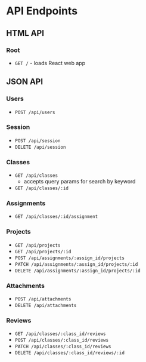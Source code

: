 # API Endpoints

## HTML API

### Root

- `GET /` - loads React web app

## JSON API

### Users

- `POST /api/users`

### Session

- `POST /api/session`
- `DELETE /api/session`

### Classes

- `GET /api/classes`
  - accepts query params for search by keyword
- `GET /api/classes/:id`

### Assignments

- `GET /api/classes/:id/assignment`

### Projects

- `GET /api/projects`
- `GET /api/projects/:id`
- `POST /api/assignments/:assign_id/projects`
- `PATCH /api/assignments/:assign_id/projects/:id`
- `DELETE /api/assignments/:assign_id/projects/:id`

### Attachments

- `POST /api/attachments`
- `DELETE /api/attachments`

### Reviews

- `GET /api/classes/:class_id/reviews`
- `POST /api/classes/:class_id/reviews`
- `PATCH /api/classes/:class_id/reviews`
- `DELETE /api/classes/:class_id/reviews/:id`
